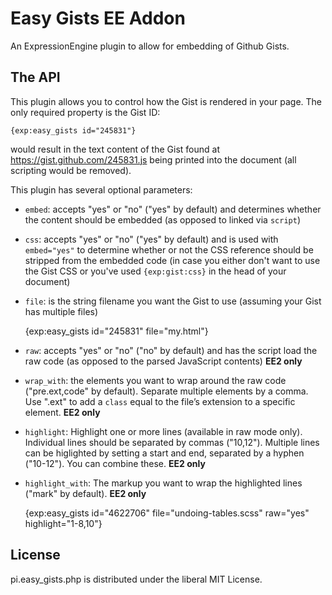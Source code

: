 Easy Gists EE Addon
===============================

An ExpressionEngine plugin to allow for embedding of Github Gists.

The API
-------

This plugin allows you to control how the Gist is rendered in your page. The only required property is the Gist ID:

	{exp:easy_gists id="245831"}

would result in the text content of the Gist found at https://gist.github.com/245831.js being printed into the document (all scripting would be removed).

This plugin has several optional parameters:

 - `embed`: accepts "yes" or "no" ("yes" by default) and determines whether the content should be embedded (as opposed to linked via `script`)
 - `css`: accepts "yes" or "no" ("yes" by default) and is used with `embed="yes"` to determine whether or not the CSS reference should be stripped from the embedded code (in case you either don't want to use the Gist CSS or you've used `{exp:gist:css}` in the head of your document)
 - `file`: is the string filename you want the Gist to use (assuming your Gist has multiple files)

	{exp:easy_gists id="245831" file="my.html"}

 - `raw`: accepts "yes" or "no" ("no" by default) and has the script load the raw code (as opposed to the parsed JavaScript contents) **EE2 only**
 - `wrap_with`: the elements you want to wrap around the raw code ("pre.ext,code" by default). Separate multiple elements by a comma. Use ".ext" to add a `class` equal to the file’s extension to a specific element. **EE2 only**
 - `highlight`: Highlight one or more lines (available in raw mode only). Individual lines should be separated by commas ("10,12"). Multiple lines can be higlighted by setting a start and end, separated by a hyphen ("10-12"). You can combine these. **EE2 only**
 - `highlight_with`: The markup you want to wrap the highlighted lines ("mark" by default). **EE2 only**

	{exp:easy_gists id="4622706" file="undoing-tables.scss" raw="yes" highlight="1-8,10"}

License
-------

pi.easy_gists.php is distributed under the liberal MIT License.